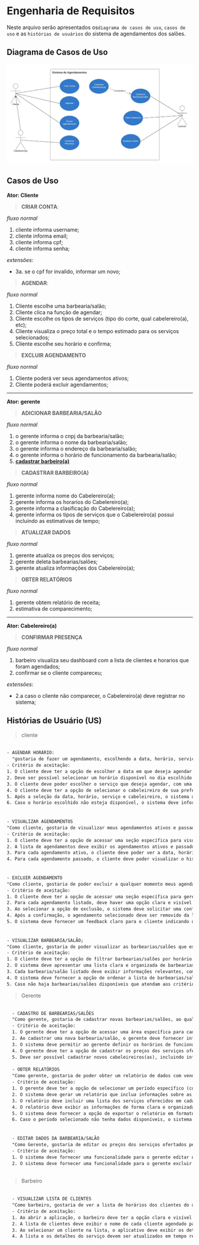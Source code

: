 # Engenharia de Requisitos

Neste arquivo serão apresentados os`diagrama de casos de uso`, `casos de uso` e as `histórias de usuários` do sistema de agendamentos dos salões.

## Diagrama de Casos de Uso

![Diagrama de casos de uso](https://github.com/CarlosG18/sys_barbershop/blob/diagram_us_casos/topicos/engenharia_requisitos/imagens/diagrama_casos_de_uso.jpeg)

## Casos de Uso

**Ator: Cliente**

> **CRIAR CONTA**:

  *fluxo normal*
  1. cliente informa username;
  2. cliente informa email;
  3. cliente informa cpf;
  4. cliente informa senha;

  *extensões*:
  - 3a. se o cpf for invalido, informar um novo;
  
> **AGENDAR**:

  *fluxo normal*
  1. Cliente escolhe uma barbearia/salão;
  2. Cliente clica na função de agendar;
  3. Cliente escolhe os tipos de serviços (tipo do corte, qual cabelereiro(a), etc);
  4. Cliente visualiza o preço total e o tempo estimado para os serviços selecionados;
  5. Cliente escolhe seu horário e confirma;

> **EXCLUIR AGENDAMENTO**

  *fluxo normal*
  1. Cliente poderá ver seus agendamentos ativos;
  2. Cliente poderá excluir agendamentos;

---

**Ator: gerente**

>**ADICIONAR BARBEARIA/SALÂO**

  *fluxo normal*
  1. o gerente informa o cnpj da barbearia/salão;
  2. o gerente informa o nome da barbearia/salão;
  3. o gerente informa o endereço da barbearia/salão;
  4. o gerente informa o horário de funcionamento da barbearia/salão;
  5. <u>__cadastrar barbeiro(a)__</u>

>**CADASTRAR BARBEIRO(A)**

  *fluxo normal*
  1. gerente informa nome do Cabelereiro(a);
  2. gerente informa os horarios do Cabelereiro(a);
  3. gerente informa a clasificação do Cabelereiro(a);
  4. gerente informa os tipos de serviços que o Cabelereiro(a) possui incluindo as estimativas de tempo;

>**ATUALIZAR DADOS**

  *fluxo normal*
  1. gerente atualiza os preços dos serviços;
  2. gerente deleta barbearias/salões;
  3. gerente atualiza informações dos Cabelereiro(a); 

>**OBTER RELATÓRIOS**

  *fluxo normal*
  1. gerente obtem relatório de receita;
  2. estimativa de comparecimento;

---

**Ator: Cabelereiro(a)**

>**CONFIRMAR PRESENÇA**

  *fluxo normal*
  1. barbeiro visualiza seu dashboard com a lista de clientes e horarios que foram agendados;
  2. confirmar se o cliente compareceu;
  
  *extensões*:
  - 2.a caso o cliente não comparecer, o Cabelereiro(a) deve registrar no sistema;

## Histórias de Usuário (US)

> cliente
```txt

- AGENDAR HORÁRIO:
  "gostaria de fazer um agendamento, escolhendo a data, horário, serviço e o cabeleireiro"
- Critério de aceitação: 
1. O cliente deve ter a opção de escolher a data em que deseja agendar o horário.
2. Deve ser possível selecionar um horário disponível no dia escolhido pelo cliente.
3. O cliente deve poder escolher o serviço que deseja agendar, com uma lista clara e descritiva.
4. O cliente deve ter a opção de selecionar o cabeleireiro de sua preferência.
5. Após a seleção da data, horário, serviço e cabeleireiro, o sistema deve confirmar o agendamento e exibir uma confirmação clara para o cliente.
6. Caso o horário escolhido não esteja disponível, o sistema deve informar ao cliente e oferecer opções alternativas.


- VISUALIZAR AGENDAMENTOS
"Como cliente, gostaria de visualizar meus agendamentos ativos e passados"
- Critério de aceitação: 
1. O cliente deve ter a opção de acessar uma seção específica para visualizar seus agendamentos.
2. A lista de agendamentos deve exibir os agendamentos ativos e passados separadamente, com indicações claras sobre o status de cada um.
3. Para cada agendamento ativo, o cliente deve poder ver a data, horário, serviço, cabeleireiro e qualquer outra informação relevante.
4. Para cada agendamento passado, o cliente deve poder visualizar o histórico completo do serviço prestado, incluindo data, horário, serviço e cabeleireiro.


- EXCLUIR AGENDAMENTO
"Como cliente, gostaria de poder excluir a qualquer momento meus agendamentos"
- Critério de aceitação: 
1. O cliente deve ter a opção de acessar uma seção específica para gerenciar seus agendamentos.
2. Para cada agendamento listado, deve haver uma opção clara e visível para excluí-lo.
3. Ao selecionar a opção de exclusão, o sistema deve solicitar uma confirmação do cliente antes de efetuar a exclusão.
4. Após a confirmação, o agendamento selecionado deve ser removido da lista de agendamentos do cliente.
5. O sistema deve fornecer um feedback claro para o cliente indicando que o agendamento foi excluído com sucesso.


- VISUALIZAR BARBEARIA/SALÃO;
"Como cliente, gostaria de poder visualizar as barbearias/salões que estão aberto em tal horário, dia ou região"
- Critério de aceitação: 
1. O cliente deve ter a opção de filtrar barbearias/salões por horário de funcionamento, escolhendo uma data e horário específicos.
2. O sistema deve apresentar uma lista clara e organizada de barbearias/salões disponíveis com base nos critérios de horário, dia e região selecionados.
3. Cada barbearia/salão listado deve exibir informações relevantes, como nome, endereço, horário de funcionamento e serviços oferecidos.
4. O sistema deve fornecer a opção de ordenar a lista de barbearias/salões por critérios como proximidade, avaliações ou popularidade.
5. Caso não haja barbearias/salões disponíveis que atendam aos critérios selecionados, o sistema deve informar ao cliente de forma clara.
```

> Gerente
```txt

  - CADASTRO DE BARBEARIAS/SALÕES
  "Como gerente, gostaria de cadastrar novas barbearias/salões, ao qual posso informar os horarios de funcionamento, preços dos serviços ofertados, cadastro de Cabelereiros(as)"
  - Critério de aceitação: 
  1. O gerente deve ter a opção de acessar uma área específica para cadastrar novas barbearias/salões.
  2. Ao cadastrar uma nova barbearia/salão, o gerente deve fornecer informações como nome, endereço e detalhes de contato.
  3. O sistema deve permitir ao gerente definir os horários de funcionamento da barbearia/salão, incluindo dias e horas de atendimento.
  4. O gerente deve ter a opção de cadastrar os preços dos serviços oferecidos, indicando o nome do serviço e o valor correspondente.
  5. Deve ser possível cadastrar novos cabeleireiros(as), incluindo informações como nome, especialidade e horários de disponibilidade.
  
  - OBTER RELATÓRIOS
  "Como gerente, gostaria de poder obter um relatório de dados com vendas e servicos ofertados em periodos específicos de funcionamento de cada barbearia/salão"
  - Critério de aceitação: 
  1. O gerente deve ter a opção de selecionar um período específico (como uma data de início e uma data de fim) para o relatório.
  2. O sistema deve gerar um relatório que inclua informações sobre as vendas realizadas durante o período selecionado, com detalhes como valor total, número de transações e serviços mais populares.
  3. O relatório deve incluir uma lista dos serviços oferecidos em cada barbearia/salão durante o período selecionado, juntamente com a quantidade de vezes que cada serviço foi solicitado.
  4. O relatório deve exibir as informações de forma clara e organizada, facilitando a análise por parte do gerente.
  5. O sistema deve fornecer a opção de exportar o relatório em formatos comuns, como PDF ou planilha Excel, para que o gerente possa compartilhar ou arquivar os dados.
  6. Caso o período selecionado não tenha dados disponíveis, o sistema deve informar ao gerente de forma clara.

  
  - EDITAR DADOS DA BARBEARIA/SALÃO
  "Como Gerente, gostaria de editar os preços dos serviços ofertados pela mimha/meu barbearia/salão, além de excluir Cabelereiros(as) existentes e adicionar novos"
  - Critério de aceitação: 
  1. O sistema deve fornecer uma funcionalidade para o gerente editar ou atualizar as informações de uma barbearia/salão já cadastrada.
  2. O sistema deve fornecer uma funcionalidade para o gerente excluir uma barbearia/salão que não esteja mais ativa ou que tenha sido cadastrada erroneamente.
  
```

> Barbeiro
```txt

  - VISUALIZAR LISTA DE CLIENTES
  "Como barbeiro, gostaria de ver a lista de horários dos clientes do dia atual, bem como os serviços que o cliente irá realizar";
  - Critério de aceitação: 
  1. Ao abrir a aplicação, o barbeiro deve ter a opção clara e visível para visualizar a lista de clientes do dia atual.
  2. A lista de clientes deve exibir o nome de cada cliente agendado para o dia, juntamente com o horário do agendamento.
  3. Ao selecionar um cliente na lista, o aplicativo deve exibir os detalhes do serviço(s) que o cliente irá realizar, como por exemplo, o tipo de corte ou tratamento.
  4. A lista e os detalhes do serviço devem ser atualizados em tempo real, refletindo quaisquer alterações feitas pelo cliente ou pela equipe.
  
```

